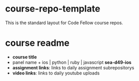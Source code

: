 # course-repo-template
This is the standard layout for Code Fellow course repos.

# course readme
* **course title**
 * panel name + ios | python | ruby | javascript **sea-d49-ios**
* **assignment links**: links to daily assignment subrepositorys
* **video links**: links to daily youtube uploads
